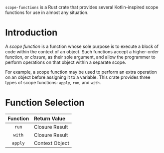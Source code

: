 `scope-functions` is a Rust crate that provides several Kotlin-inspired scope functions for use in almost any situation.

# Introduction

A *scope function* is a function whose sole purpose is to execute a block of code within the context of an object. Such functions accept a higher-order function, or *closure*, as their sole argument, and allow the programmer to perform operations on that object within a separate scope.

For example, a scope function may be used to perform an extra operation on an object before assigning it to a variable. This crate provides three types of scope functions: `apply`, `run`, and `with`.

# Function Selection

Function | Return Value
:-: | :--
`run` | Closure Result
`with` | Closure Result
`apply` | Context Object
